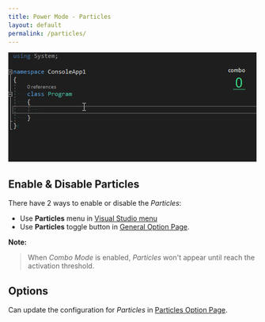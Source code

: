```yaml
---
title: Power Mode - Particles
layout: default
permalink: /particles/
---
```


![Power Mode](../PowerMode.gif)

## **Enable** & **Disable** Particles
There have 2 ways to enable or disable the *Particles*:
* Use **Particles** menu in [Visual Studio menu](../menu)
* Use **Particles** toggle button in [General Option Page](../options/general/).

**Note:**

> When *Combo Mode* is enabled, *Particles* won't appear until reach the activation threshold.

## Options
Can update the configuration for *Particles* in [Particles Option Page](../options/particles/).
